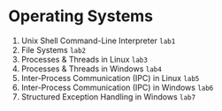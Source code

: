 # Operating Systems

1. Unix Shell Command-Line Interpreter `lab1`
2. File Systems `lab2`
3. Processes & Threads in Linux `lab3`
4. Processes & Threads in Windows `lab4`
5. Inter-Process Communication (IPC) in Linux `lab5`
6. Inter-Process Communication (IPC) in Windows `lab6`
7. Structured Exception Handling in Windows `lab7`
